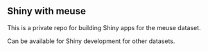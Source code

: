 ## Shiny with meuse

This is a private repo for building Shiny apps for the meuse dataset.

Can be available for Shiny development for other datasets.
